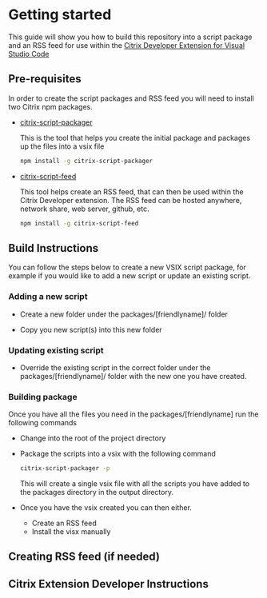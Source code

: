 # Getting started 

This guide will show you how to build this repository into a script package and an RSS feed for use within the [Citrix Developer Extension for Visual Studio Code](https://marketplace.visualstudio.com/items?itemName=CitrixDeveloper.citrixdeveloper-vscode)

## Pre-requisites

In order to create the script packages and RSS feed you will need to install two Citrix npm packages.

- [citrix-script-packager](https://www.npmjs.com/package/citrix-script-packager)

    This is the tool that helps you create the initial package and packages up the files into a vsix file

    ```sh
    npm install -g citrix-script-packager
    ```

- [citrix-script-feed](https://www.npmjs.com/package/citrix-script-feed)

    This tool helps create an RSS feed, that can then be used within the Citrix Developer extension. The RSS feed can be hosted anywhere, network share, web server, github, etc.

    ```sh
    npm install -g citrix-script-feed
    ```

## Build Instructions

You can follow the steps below to create a new VSIX script package, for example if you would like to add a new script or update an existing script.

### Adding a new script

- Create a new folder under the packages/[friendlyname]/ folder

- Copy you new script(s) into this new folder

### Updating existing script

- Override the existing script in the correct folder under the packages/[friendlyname]/ folder with the new one you have created.

### Building package

Once you have all the files you need in the packages/[friendlyname] run the following commands

- Change into the root of the project directory

- Package the scripts into a vsix with the following command

    ```sh
    citrix-script-packager -p
    ```

    This will create a single vsix file with all the scripts you have added to the packages directory in the output directory.

- Once you have the vsix created you can then either.

    - Create an RSS feed
    - Install the visx manually

## Creating RSS feed (if needed)

## Citrix Extension Developer Instructions